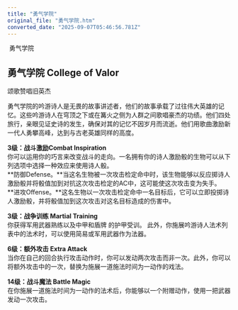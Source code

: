 ```yaml
---
title: "勇气学院"
original_file: "勇气学院.htm"
converted_date: "2025-09-07T05:46:56.781Z"
---
```


﻿ 勇气学院  

## **勇气学院 College of Valor**

颂歌赞唱旧英杰

勇气学院的吟游诗人是无畏的故事讲述者，他们的故事承载了过往伟大英雄的记忆。这些吟游诗人在穹顶之下或在篝火之侧为人群之间歌唱豪杰的功绩。他们四处旅行，亲眼见证史诗的发生，确保对其的记忆不因岁月而流逝。他们用歌曲激励新一代人勇攀高峰，达到与古老英雄同样的高度。

****3级：战斗激励Combat Inspiration****  
你可以运用你的巧言来改变战斗的走向。一名拥有你的诗人激励骰的生物可以从下列选项中选择一种效应来使用诗人骰。  
**防御Defense。**当这名生物被一次攻击检定命中时，该生物能够以反应掷诗人激励骰并将骰值加到对抗这次攻击检定的AC中，这可能使这次攻击变为失手。  
**进攻Offense。**这名生物以一次攻击检定命中一名目标后，它可以立即投掷诗人激励骰，并将骰值加到这次攻击对这名目标造成的伤害中。

****3级：战争训练 Martial Training****  
你获得军用武器熟练以及中甲和盾牌 的护甲受训。 此外，你施展吟游诗人法术列表中的法术时，可以使用简易或军用武器作为法器。

****6级：额外攻击 Extra Attack****  
当你在自己的回合执行攻击动作时，你可以发动两次攻击而非一次。此外，你可以将额外攻击中的一次，替换为施展一道施法时间为一动作的戏法。

****14级：战斗魔法 Battle Magic****  
在你施展一道施法时间为一动作的法术后，你能够以一个附赠动作，使用一把武器发动一次攻击。
